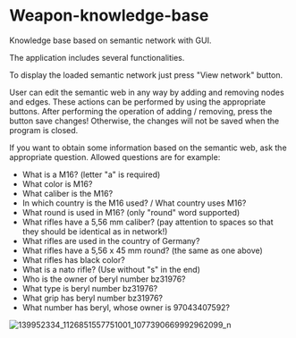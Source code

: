 # Weapon-knowledge-base
Knowledge base based on semantic network with GUI.

The application includes several functionalities.

To display the loaded semantic network just press "View network" button.

User can edit the semantic web in any way by adding and removing nodes and edges.
These actions can be performed by using the appropriate buttons.
After performing the operation of adding / removing, press the button save changes!
Otherwise, the changes will not be saved when the program is closed.

If you want to obtain some information based on the semantic web, ask the appropriate question.
Allowed questions are for example:
- What is a M16? (letter "a" is required)
- What color is M16?
- What caliber is the M16?
- In which country is the M16 used? / What country uses M16?
- What round is used in M16? (only "round" word supported)
- What rifles have a 5,56 mm caliber? (pay attention to spaces so that they should be identical as in network!)
- What rifles are used in the country of Germany?
- What rifles have a 5,56 x 45 mm round? (the same as one above)
- What rifles has black color?
- What is a nato rifle? (Use without "s" in the end)
- Who is the owner of beryl number bz31976?
- What type is beryl number bz31976?
- What grip has beryl number bz31976?
- What number has beryl, whose owner is 97043407592?

![139952334_1126851557751001_1077390669992962099_n](https://user-images.githubusercontent.com/78106413/161342836-05ba669c-2449-48a9-bac2-22ab28cffafe.png)
